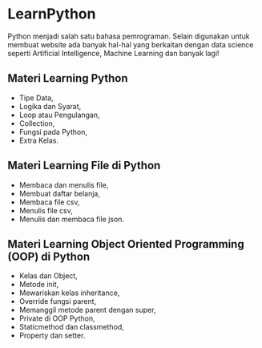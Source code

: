 # LearnPython
Python menjadi salah satu bahasa pemrograman. Selain digunakan untuk membuat website ada banyak hal-hal yang berkaitan dengan data science seperti Artificial Intelligence, Machine Learning dan banyak lagi!

## Materi Learning Python
- Tipe Data,
- Logika dan Syarat,
- Loop atau Pengulangan,
- Collection,
- Fungsi pada Python,
- Extra Kelas.

## Materi Learning File di Python
- Membaca dan menulis file,
- Membuat daftar belanja,
- Membaca file csv,
- Menulis file csv,
- Menulis dan membaca file json.

## Materi Learning Object Oriented Programming (OOP) di Python
- Kelas dan Object,
- Metode init,
- Mewariskan kelas inheritance,
- Override fungsi parent,
- Memanggil metode parent dengan super,
- Private di OOP Python,
- Staticmethod dan classmethod,
- Property dan setter.
